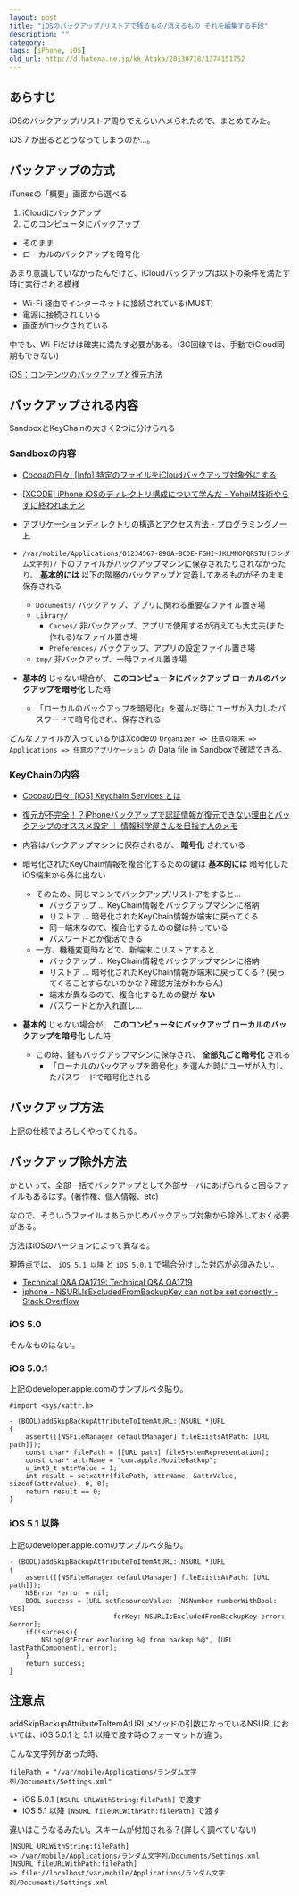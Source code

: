 ```yaml
---
layout: post
title: "iOSのバックアップ/リストアで残るもの/消えるもの それを編集する手段"
description: ""
category: 
tags: [iPhone, iOS]
old_url: http://d.hatena.ne.jp/kk_Ataka/20130718/1374151752
---
```


## あらすじ

iOSのバックアップ/リストア周りでえらいハメられたので、まとめてみた。

iOS 7 が出るとどうなってしまうのか…。

## バックアップの方式

iTunesの「概要」画面から選べる

1. iCloudにバックアップ
1. このコンピュータにバックアップ
  - そのまま
  - ローカルのバックアップを暗号化

あまり意識していなかったんだけど、iCloudバックアップは以下の条件を満たす時に実行される模様

- Wi-Fi 経由でインターネットに接続されている(MUST)
- 電源に接続されている
- 画面がロックされている

中でも、Wi-Fiだけは確実に満たす必要がある。(3G回線では、手動でiCloud同期もできない)

[iOS：コンテンツのバックアップと復元方法](http://support.apple.com/kb/ht1766?viewlocale=ja_JP&locale=ja_JP)

## バックアップされる内容

SandboxとKeyChainの大きく2つに分けられる

### Sandboxの内容

- [Cocoaの日々: [Info] 特定のファイルをiCloudバックアップ対象外にする](http://cocoadays.blogspot.jp/2011/11/info-icloud.html)
- [[XCODE] iPhone iOSのディレクトリ構成について学んだ - YoheiM技術やらずに終われまテン](http://d.hatena.ne.jp/yoheiM/20110227)
- [アプリケーションディレクトリの構造とアクセス方法 - プログラミングノート](http://d.hatena.ne.jp/ntaku/20110104/1294146555)

- `/var/mobile/Applications/01234567-890A-BCDE-FGHI-JKLMNOPQRSTU(ランダム文字列)/` 下のファイルがバックアップマシンに保存されたりされなかったり、 **基本的には** 以下の階層のバックアップと定義してあるものがそのまま保存される
  - `Documents/` バックアップ、アプリに関わる重要なファイル置き場
  - `Library/`
    - `Caches/` 非バックアップ、アプリで使用するが消えても大丈夫(また作れる)なファイル置き場
    - `Preferences/` バックアップ、アプリの設定ファイル置き場
  - `tmp/` 非バックアップ、一時ファイル置き場
- **基本的** じゃない場合が、 **このコンピュータにバックアップ ローカルのバックアップを暗号化** した時
  - 「ローカルのバックアップを暗号化」を選んだ時にユーザが入力したパスワードで暗号化され、保存される

どんなファイルが入っているかはXcodeの `Organizer => 任意の端末 => Applications => 任意のアプリケーション` の Data file in Sandboxで確認できる。

### KeyChainの内容

- [Cocoaの日々: [iOS] Keychain Services とは](http://cocoadays.blogspot.jp/2011/02/ios-keychain-services.html)
- [復元が不完全！？iPhoneバックアップで認証情報が復元できない理由とバックアップのオススメ設定 ｜ 情報科学屋さんを目指す人のメモ](http://did2memo.net/2012/10/02/iphone-how-to-backup-and-restore-key-chain/)

- 内容はバックアップマシンに保存されるが、 **暗号化** されている
- 暗号化されたKeyChain情報を複合化するための鍵は **基本的には** 暗号化したiOS端末から外に出ない
  - そのため、同じマシンでバックアップ/リストアをすると…
    - バックアップ ... KeyChain情報をバックアップマシンに格納
    - リストア ... 暗号化されたKeyChain情報が端末に戻ってくる
    - 同一端末なので、複合化するための鍵は持っている
    - パスワードとか復活できる
  - 一方、機種変更時などで、新端末にリストアすると…
    - バックアップ ... KeyChain情報をバックアップマシンに格納
    - リストア ... 暗号化されたKeyChain情報が端末に戻ってくる？(戻ってくることすらないのかな？確認方法がわからん)
    - 端末が異なるので、複合化するための鍵が **ない**
    - パスワードとか入れ直し…
- **基本的** じゃない場合が、 **このコンピュータにバックアップ ローカルのバックアップを暗号化** した時
  - この時、鍵もバックアップマシンに保存され、 **全部丸ごと暗号化** される
    - 「ローカルのバックアップを暗号化」を選んだ時にユーザが入力したパスワードで暗号化される

## バックアップ方法

上記の仕様でよろしくやってくれる。

## バックアップ除外方法

かといって、全部一括でバックアップとして外部サーバにあげられると困るファイルもあるはず。(著作権、個人情報、etc)

なので、そういうファイルはあらかじめバックアップ対象から除外しておく必要がある。

方法はiOSのバージョンによって異なる。

現時点では、 `iOS 5.1 以降` と `iOS 5.0.1` で場合分けした対応が必須みたい。

- [Technical Q&A QA1719: Technical Q&A QA1719](https://developer.apple.com/library/ios/qa/qa1719/_index.html)
- [iphone - NSURLIsExcludedFromBackupKey can not be set correctly - Stack Overflow](http://stackoverflow.com/questions/10836134/nsurlisexcludedfrombackupkey-can-not-be-set-correctly)

### iOS 5.0

そんなものはない。

### iOS 5.0.1

上記のdeveloper.apple.comのサンプルベタ貼り。

```objc
#import <sys/xattr.h>

- (BOOL)addSkipBackupAttributeToItemAtURL:(NSURL *)URL
{
    assert([[NSFileManager defaultManager] fileExistsAtPath: [URL path]]);
    const char* filePath = [[URL path] fileSystemRepresentation];
    const char* attrName = "com.apple.MobileBackup";
    u_int8_t attrValue = 1;
    int result = setxattr(filePath, attrName, &attrValue, sizeof(attrValue), 0, 0);
    return result == 0;
}
```

### iOS 5.1 以降

上記のdeveloper.apple.comのサンプルベタ貼り。

```objc
- (BOOL)addSkipBackupAttributeToItemAtURL:(NSURL *)URL
{
    assert([[NSFileManager defaultManager] fileExistsAtPath: [URL path]]);
    NSError *error = nil;
    BOOL success = [URL setResourceValue: [NSNumber numberWithBool: YES]
                          forKey: NSURLIsExcludedFromBackupKey error: &error];
    if(!success){
        NSLog(@"Error excluding %@ from backup %@", [URL lastPathComponent], error);
    }
    return success;
}
```

## 注意点

addSkipBackupAttributeToItemAtURLメソッドの引数になっているNSURLにおいては、iOS 5.0.1 と 5.1 以降で渡す時のフォーマットが違う。

こんな文字列があった時、

    filePath = "/var/mobile/Applications/ランダム文字列/Documents/Settings.xml"

- iOS 5.0.1 `[NSURL URLWithString:filePath]` で渡す
- iOS 5.1 以降 `[NSURL fileURLWithPath:filePath]` で渡す

違いはこうなるみたい。スキームが付加される？(詳しく調べていない)

    [NSURL URLWithString:filePath]
    => /var/mobile/Applications/ランダム文字列/Documents/Settings.xml
    [NSURL fileURLWithPath:filePath]
    => file://localhost/var/mobile/Applications/ランダム文字列/Documents/Settings.xml

